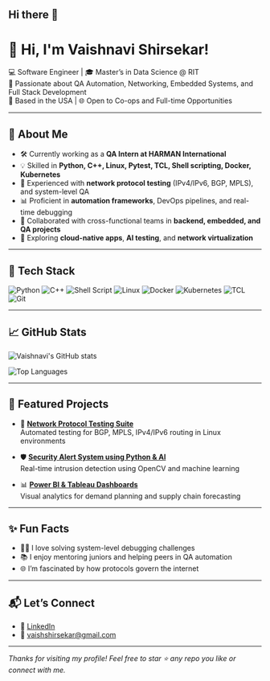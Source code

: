 ## Hi there 👋

# 👋 Hi, I'm Vaishnavi Shirsekar!

💻 Software Engineer | 🎓 Master’s in Data Science @ RIT  
🌟 Passionate about QA Automation, Networking, Embedded Systems, and Full Stack Development  
📍 Based in the USA | 🌐 Open to Co-ops and Full-time Opportunities  

---

## 🚀 About Me

- 🛠️ Currently working as a **QA Intern at HARMAN International**
- 💡 Skilled in **Python, C++, Linux, Pytest, TCL, Shell scripting, Docker, Kubernetes**
- 🔬 Experienced with **network protocol testing** (IPv4/IPv6, BGP, MPLS), and system-level QA
- 📊 Proficient in **automation frameworks**, DevOps pipelines, and real-time debugging
- 🤝 Collaborated with cross-functional teams in **backend, embedded, and QA projects**
- 🌱 Exploring **cloud-native apps**, **AI testing**, and **network virtualization**

---

## 🔧 Tech Stack

![Python](https://img.shields.io/badge/Python-3670A0?style=for-the-badge&logo=python&logoColor=white)
![C++](https://img.shields.io/badge/C++-00599C?style=for-the-badge&logo=cplusplus&logoColor=white)
![Shell Script](https://img.shields.io/badge/Shell-Bash-89e051?style=for-the-badge&logo=gnu-bash&logoColor=black)
![Linux](https://img.shields.io/badge/Linux-FCC624?style=for-the-badge&logo=linux&logoColor=black)
![Docker](https://img.shields.io/badge/Docker-0db7ed?style=for-the-badge&logo=docker&logoColor=white)
![Kubernetes](https://img.shields.io/badge/Kubernetes-326ce5?style=for-the-badge&logo=kubernetes&logoColor=white)
![TCL](https://img.shields.io/badge/TCL-FF3F00?style=for-the-badge&logo=tcl&logoColor=white)
![Git](https://img.shields.io/badge/Git-F05032?style=for-the-badge&logo=git&logoColor=white)

---

## 📈 GitHub Stats

![Vaishnavi's GitHub stats](https://github-readme-stats.vercel.app/api?username=vaishnavishirsekar&show_icons=true&theme=radical)

![Top Languages](https://github-readme-stats.vercel.app/api/top-langs/?username=vaishnavishirsekar&layout=compact&theme=radical)

---

## 📂 Featured Projects

- 🔬 [**Network Protocol Testing Suite**](https://github.com/vaishnavishirsekar/network-protocol-tester)  
  Automated testing for BGP, MPLS, IPv4/IPv6 routing in Linux environments

- 🛡️ [**Security Alert System using Python & AI**](https://github.com/vaishnavishirsekar/security-alert-ai)  
  Real-time intrusion detection using OpenCV and machine learning

- 📊 [**Power BI & Tableau Dashboards**](https://github.com/vaishnavishirsekar/powerbi-tableau-dashboard)  
  Visual analytics for demand planning and supply chain forecasting

---

## ✨ Fun Facts

- 👩‍💻 I love solving system-level debugging challenges
- 📚 I enjoy mentoring juniors and helping peers in QA automation
- 🌐 I’m fascinated by how protocols govern the internet

---

## 📬 Let’s Connect

- 🔗 [LinkedIn](https://www.linkedin.com/in/vaishnavishirsekar)
- 📧 vaishshirsekar@gmail.com 


---

_Thanks for visiting my profile! Feel free to star ⭐️ any repo you like or connect with me._

